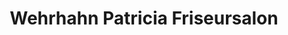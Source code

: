 ---
title: "Wehrhahn Patricia Friseursalon"
url: /wuerzburg/wehrhahn-patricia-friseursalon/
shop: Friseur
---